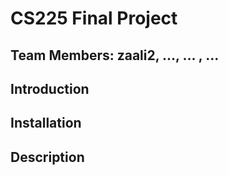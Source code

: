 # CS225 Final Project

## Team Members: zaali2, ..., ... , ...

## Introduction

## Installation

## Description
